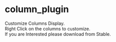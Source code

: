 # column_plugin
Customize Columns Display. <br>
Right Click on the columns to customize. <br>
If you are Interested please download from Stable.
